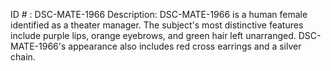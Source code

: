 ID # : DSC-MATE-1966
Description: DSC-MATE-1966 is a human female identified as a theater manager. The subject's most distinctive features include purple lips, orange eyebrows, and green hair left unarranged. DSC-MATE-1966's appearance also includes red cross earrings and a silver chain.